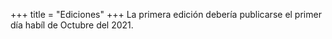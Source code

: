 +++
title = "Ediciones"
+++
La primera edición debería publicarse el primer día habíl de Octubre del 2021. 